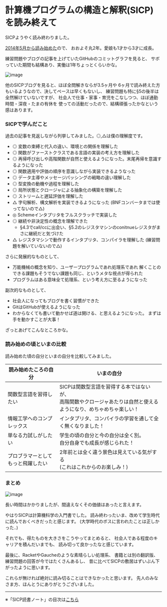 計算機プログラムの構造と解釈(SICP)を読み終えて
======================================
SICPようやく読み終わりました。

[2014年5月から読み始めた](/entry/sicp/001-prologue.md)ので、
おおよそ丸2年。愛娘も1才から3才に成長。

練習問題やブログの記事を上げていたGitHubのコミットグラフを見ると、
サボっていた期間も結構あり、実働は1年ちょっとくらいかな。

![image](https://farm8.staticflickr.com/7293/27283745086_ac52c82fed_o_d.png)

他のSICPブログを見ると、ほぼ全問解きならが3.5ヶ月や
6ヶ月で読み終えた方もいるようなので、決してペースは早くもないし、
練習問題も特に§5の後半は全然解けていないですが、
社会人で仕事・家事・育児をこなしつつ、ほぼ通勤時間・深夜・たまの有休を
使っての活動だったので、結構頑張ったかなという感はあります。

### SICPで学んだこと
過去の記事を見返しながら列挙してみました。◎,△は僕の理解度です。

- ◎ 変数の束縛と代入の違い、環境との関係を理解した
- ◎ 関数がファーストクラスである言語の実装の考え方を理解した
- ◎ 再帰呼び出しや高階関数が自然と使えるようになった。末尾再帰を意識するようになった
- ◎ 関数適用や評価の順序を意識しながら実装できるようなった
- ◎ データ主導やメッセージパッシングの戦略の違い理解した
- ◎ 型変換の動機や過程を理解した
- ◎ 局所状態とクロージャによる抽象化の構築を理解した
- ◎ ストリームと遅延評価を理解した
- △ 字句解析、構文解析を実装できるようになった (BNFコンバータまでは使ってないので△)
- ◎ Schemeインタプリタをフルスクラッチで実装した
- ◎ 継続や非決定性の概念を理解できた
    + §4.3でcall/ccに出会い、§5.2のレジスタマシンのconitnueレジスタがまさに継続だと気づけた
- △ レジスタマシンで動作するインタプリタ、コンパイラを理解した (練習問題を解いていないので△)
	
さらに発展的なものとして、
	
- 万能機械の概念を知り、ユーザープログラムであれ処理系であれ
  解くことのできる課題もそうでない課題も同じ、というメタな視点が得られた
- プログラムはある意味全て処理系、という考え方に至るようになった

副次的なものとして、

- 社会人になってもブログを書く習慣ができた
- GitはGitHubが使えるようになった
- わからなくても書いて動かせば道は開ける、と思えるようになった。
  まずは手を動かすことが大事！

ざっとあげてこんなところかな。


### 読み始めの頃といまの比較
読み始めた頃の自分といまの自分を比較してみました。

| 読み始めたころの自分 | いまの自分 |
|----------------------|------------|
| 関数型言語を習得したい | SICPは関数型言語を習得する本ではないが、<br>高階関数やクロージャあたりは自然と使えるようになり、めちゃめちゃ楽しい！ |
| 情報工学へのコンプレックス | インタプリタ、コンパイラの学習を通して全く無くなりました！ |
| 単なる力試しがしたい | 学生の頃の自分と今の自分は全く別。<br>自分自身でも成長が感じられた！ |
| プロブラマーとしてもっと飛躍したい | 2年前とは全く違う景色は見えている気がする<br>(これはこれからのお楽しみ！) |

### まとめ
![image](https://farm8.staticflickr.com/7769/26722282053_4d1ec92618_z_d.jpg)

長い時間はかかりましたが、間違えなくその価値はあったと言えます。

やはりSICPは計算機科学の入門書でした。
読み終わったいま、改めて学生時代に読んでおくべきだったと感じます。
(大学時代のボスに言われたことは正しかった..)

それでも、得たものを大きさをこうやってまとめると、
社会人である程度のキャリアを積んだいまでも、
読み切って良かったなと感じています。

最後に、RacketやGaucheのような素晴らしい処理系、
書籍とは別の翻訳版、練習問題の回答が今ではたくさんあるし、
昔に比べてSICPの敷居はずいぶん下がったように思います。

これらが無ければ絶対に読み切ることはできなかったと思います。
先人のみなさま方、ほんとうにありがとうございました。


--------------------------------

※「SICP読書ノート」の目次は[こちら](/entry/sicp/index)


<script type="text/x-mathjax-config">
  MathJax.Hub.Config({ tex2jax: { inlineMath: [['$','$'], ["\\(","\\)"]] } });
</script>
<script type="text/javascript"
  src="http://cdn.mathjax.org/mathjax/latest/MathJax.js?config=TeX-AMS_HTML">
</script>
<meta http-equiv="X-UA-Compatible" CONTENT="IE=EmulateIE7" />
